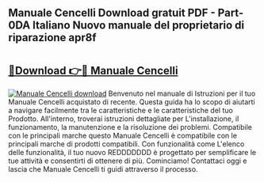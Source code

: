 ## Manuale Cencelli Download gratuit PDF - Part-0DA Italiano Nuovo manuale del proprietario di riparazione apr8f

# <h2><a href="http://dffkiq.blite.top/?on=Manuale+Cencelli">🔗Download 👉🔴 Manuale Cencelli</a></h2>

[![Manuale Cencelli download](https://i.imgur.com/lujVjoI.png)](http://dffkiq.blite.top/?on=Manuale+Cencelli)
Benvenuto nel manuale di Istruzioni per il tuo Manuale Cencelli acquistato di recente. Questa guida ha lo scopo di aiutarti a navigare facilmente tra le caratteristiche e le caratteristiche del tuo Prodotto. All'interno, troverai istruzioni dettagliate per L'installazione, il funzionamento, la manutenzione e la risoluzione dei problemi. Compatibile con le principali marche questo Manuale Cencelli è compatibile con le principali marche di prodotti compatibili. Con funzionalità come L'elenco delle funzionalità, il tuo nuovo REDDDDDDD è progettato per semplificare le tue attività e consentirti di ottenere di più. Cominciamo! Contattaci oggi e lascia che Manuale Cencelli ti guidi attraverso il processo.
